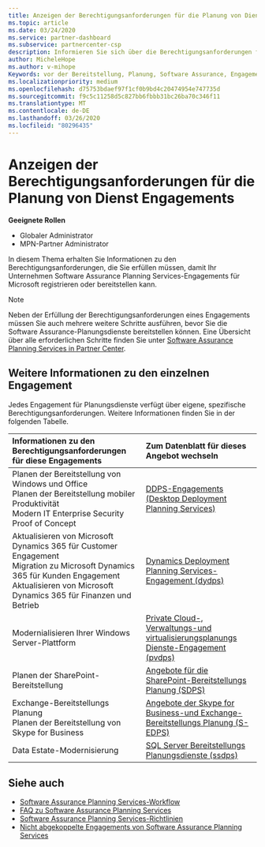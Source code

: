 ```yaml
---
title: Anzeigen der Berechtigungsanforderungen für die Planung von Dienst Engagements | Partner Center
ms.topic: article
ms.date: 03/24/2020
ms.service: partner-dashboard
ms.subservice: partnercenter-csp
description: Informieren Sie sich über die Berechtigungsanforderungen für jede Software Assurance Planning Services-Einbindung, die ein Unternehmen für Unternehmenskunden anbieten kann.
author: MicheleHope
ms.author: v-mihope
Keywords: vor der Bereitstellung, Planung, Software Assurance, Engagements, Anforderungen, Qualifikation, Angebot
ms.localizationpriority: medium
ms.openlocfilehash: d75753bdaef97f1cf0b9bd4c20474954e747735d
ms.sourcegitcommit: f9c5c11258d5c827bb6fbbb31bc26ba70c346f11
ms.translationtype: MT
ms.contentlocale: de-DE
ms.lasthandoff: 03/26/2020
ms.locfileid: "80296435"
---
```

# <a name="view-eligibility-requirements-for-planning-services-engagements"></a>Anzeigen der Berechtigungsanforderungen für die Planung von Dienst Engagements

**Geeignete Rollen**

- Globaler Administrator
- MPN-Partner Administrator

In diesem Thema erhalten Sie Informationen zu den Berechtigungsanforderungen, die Sie erfüllen müssen, damit Ihr Unternehmen Software Assurance Planning Services-Engagements für Microsoft registrieren oder bereitstellen kann.

>[!NOTE]
> Neben der Erfüllung der Berechtigungsanforderungen eines Engagements müssen Sie auch mehrere weitere Schritte ausführen, bevor Sie die Software Assurance-Planungsdienste bereitstellen können. Eine Übersicht über alle erforderlichen Schritte finden Sie unter [Software Assurance Planning Services in Partner Center](software-assurance-dps.md).

## <a name="learn-more-about-each-engagement"></a>Weitere Informationen zu den einzelnen Engagement

Jedes Engagement für Planungsdienste verfügt über eigene, spezifische Berechtigungsanforderungen. Weitere Informationen finden Sie in der folgenden Tabelle.

|**Informationen zu den Berechtigungsanforderungen für diese Engagements**   |**Zum Datenblatt für dieses Angebot wechseln**  |
|:------------------------------------|:------------------|
| Planen der Bereitstellung von Windows und Office<br> Planen der Bereitstellung mobiler Produktivität<br> Modern IT Enterprise Security Proof of Concept</br>  | [DDPS-Engagements (Desktop Deployment Planning Services)](https://go.microsoft.com/fwlink/?linkid=2116072) |
| Aktualisieren von Microsoft Dynamics 365 für Customer Engagement<br> Migration zu Microsoft Dynamics 365 für Kunden Engagement<br> Aktualisieren von Microsoft Dynamics 365 für Finanzen und Betrieb</br>  | [Dynamics Deployment Planning Services-Engagement (dydps)](https://go.microsoft.com/fwlink/?linkid=2116073)  |
| Modernialisieren Ihrer Windows Server-Plattform | [Private Cloud-, Verwaltungs-und virtualisierungsplanungs Dienste-Engagement (pvdps)](https://go.microsoft.com/fwlink/?linkid=2115982) |
| Planen der SharePoint-Bereitstellung   | [Angebote für die SharePoint-Bereitstellungs Planung (SDPS)](https://go.microsoft.com/fwlink/?linkid=2116074)  |
| Exchange-Bereitstellungs Planung<br> Planen der Bereitstellung von Skype for Business</br>  | [Angebote der Skype for Business-und Exchange-Bereitstellungs Planung (S-EDPS)](https://go.microsoft.com/fwlink/?linkid=2116075)  |
| Data Estate-Modernisierung  | [SQL Server Bereitstellungs Planungsdienste (ssdps)](https://go.microsoft.com/fwlink/?linkid=2116076)  |

## <a name="see-also"></a>Siehe auch

- [Software Assurance Planning Services-Workflow](https://go.microsoft.com/fwlink/?linkid=2115983)
- [FAQ zu Software Assurance Planning Services](https://go.microsoft.com/fwlink/?linkid=2116077)
- [Software Assurance Planning Services-Richtlinien](https://go.microsoft.com/fwlink/?linkid=2115984)
- [Nicht abgekoppelte Engagements von Software Assurance Planning Services](https://query.prod.cms.rt.microsoft.com/cms/api/am/binary/RE4sln9)